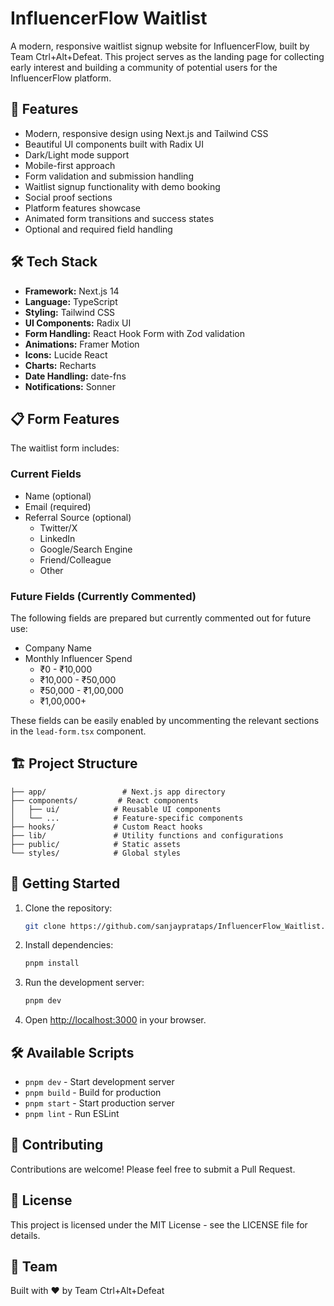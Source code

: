 # InfluencerFlow Waitlist

A modern, responsive waitlist signup website for InfluencerFlow, built by Team Ctrl+Alt+Defeat. This project serves as the landing page for collecting early interest and building a community of potential users for the InfluencerFlow platform.

## 🚀 Features

- Modern, responsive design using Next.js and Tailwind CSS
- Beautiful UI components built with Radix UI
- Dark/Light mode support
- Mobile-first approach
- Form validation and submission handling
- Waitlist signup functionality with demo booking
- Social proof sections
- Platform features showcase
- Animated form transitions and success states
- Optional and required field handling

## 🛠️ Tech Stack

- **Framework:** Next.js 14
- **Language:** TypeScript
- **Styling:** Tailwind CSS
- **UI Components:** Radix UI
- **Form Handling:** React Hook Form with Zod validation
- **Animations:** Framer Motion
- **Icons:** Lucide React
- **Charts:** Recharts
- **Date Handling:** date-fns
- **Notifications:** Sonner

## 📋 Form Features

The waitlist form includes:

### Current Fields
- Name (optional)
- Email (required)
- Referral Source (optional)
  - Twitter/X
  - LinkedIn
  - Google/Search Engine
  - Friend/Colleague
  - Other

### Future Fields (Currently Commented)
The following fields are prepared but currently commented out for future use:
- Company Name
- Monthly Influencer Spend
  - ₹0 - ₹10,000
  - ₹10,000 - ₹50,000
  - ₹50,000 - ₹1,00,000
  - ₹1,00,000+

These fields can be easily enabled by uncommenting the relevant sections in the `lead-form.tsx` component.

## 🏗️ Project Structure

```
├── app/                 # Next.js app directory
├── components/         # React components
│   ├── ui/            # Reusable UI components
│   └── ...            # Feature-specific components
├── hooks/             # Custom React hooks
├── lib/               # Utility functions and configurations
├── public/            # Static assets
└── styles/            # Global styles
```

## 🚀 Getting Started

1. Clone the repository:
   ```bash
   git clone https://github.com/sanjayprataps/InfluencerFlow_Waitlist.git
   ```

2. Install dependencies:
   ```bash
   pnpm install
   ```

3. Run the development server:
   ```bash
   pnpm dev
   ```

4. Open [http://localhost:3000](http://localhost:3000) in your browser.

## 🛠️ Available Scripts

- `pnpm dev` - Start development server
- `pnpm build` - Build for production
- `pnpm start` - Start production server
- `pnpm lint` - Run ESLint

## 🤝 Contributing

Contributions are welcome! Please feel free to submit a Pull Request.

## 📝 License

This project is licensed under the MIT License - see the LICENSE file for details.

## 👥 Team

Built with ❤️ by Team Ctrl+Alt+Defeat
